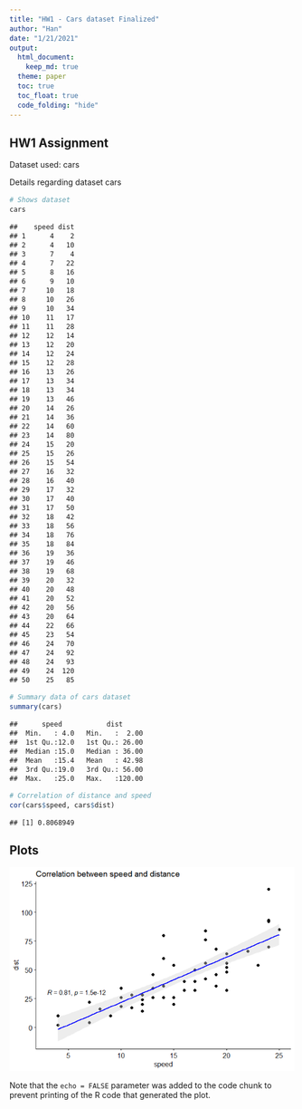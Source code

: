 ```yaml
---
title: "HW1 - Cars dataset Finalized"
author: "Han"
date: "1/21/2021"
output: 
  html_document:
    keep_md: true
  theme: paper
  toc: true
  toc_float: true
  code_folding: "hide"
---
```



## HW1 Assignment

Dataset used: cars

Details regarding dataset cars

```r
# Shows dataset
cars
```

```
##    speed dist
## 1      4    2
## 2      4   10
## 3      7    4
## 4      7   22
## 5      8   16
## 6      9   10
## 7     10   18
## 8     10   26
## 9     10   34
## 10    11   17
## 11    11   28
## 12    12   14
## 13    12   20
## 14    12   24
## 15    12   28
## 16    13   26
## 17    13   34
## 18    13   34
## 19    13   46
## 20    14   26
## 21    14   36
## 22    14   60
## 23    14   80
## 24    15   20
## 25    15   26
## 26    15   54
## 27    16   32
## 28    16   40
## 29    17   32
## 30    17   40
## 31    17   50
## 32    18   42
## 33    18   56
## 34    18   76
## 35    18   84
## 36    19   36
## 37    19   46
## 38    19   68
## 39    20   32
## 40    20   48
## 41    20   52
## 42    20   56
## 43    20   64
## 44    22   66
## 45    23   54
## 46    24   70
## 47    24   92
## 48    24   93
## 49    24  120
## 50    25   85
```

```r
# Summary data of cars dataset
summary(cars)
```

```
##      speed           dist       
##  Min.   : 4.0   Min.   :  2.00  
##  1st Qu.:12.0   1st Qu.: 26.00  
##  Median :15.0   Median : 36.00  
##  Mean   :15.4   Mean   : 42.98  
##  3rd Qu.:19.0   3rd Qu.: 56.00  
##  Max.   :25.0   Max.   :120.00
```

```r
# Correlation of distance and speed
cor(cars$speed, cars$dist)
```

```
## [1] 0.8068949
```

## Plots
![](HW1---Cars-dataset-Finalized_files/figure-html/Plots-1.png)<!-- -->

Note that the `echo = FALSE` parameter was added to the code chunk to prevent printing of the R code that generated the plot.
